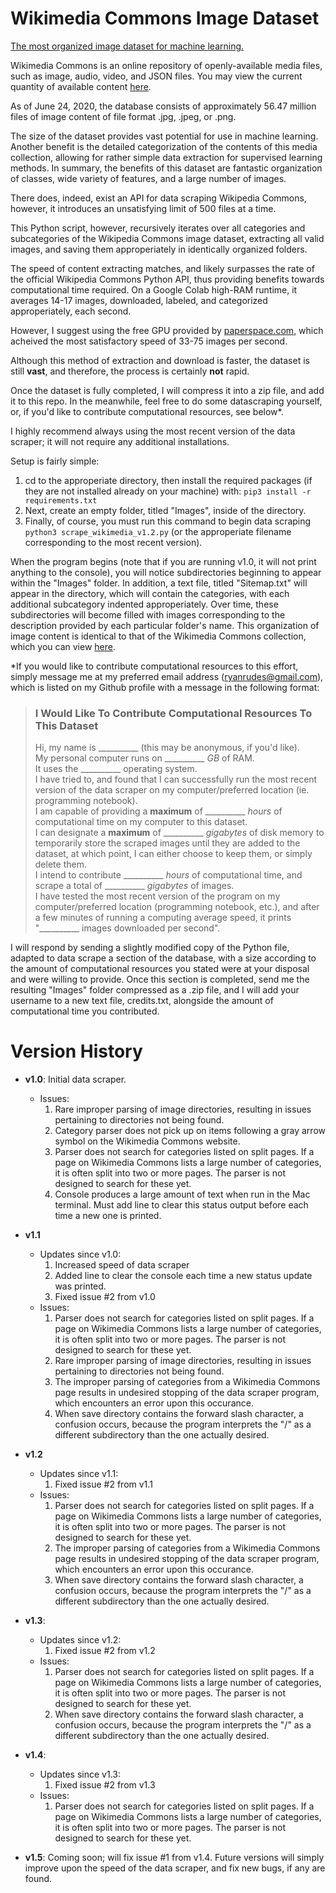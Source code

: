 # Wikimedia Commons Image Dataset

<ins>The most organized image dataset for machine learning.</ins>

Wikimedia Commons is an online repository of openly-available media files, such as image, audio, video, and JSON files. You may view the current quantity of available content [here](https://commons.wikimedia.org/wiki/Special:MediaStatistics).

As of June 24, 2020, the database consists of approximately 56.47 million files of image content of file format .jpg, .jpeg, or .png.

The size of the dataset provides vast potential for use in machine learning. Another benefit is the detailed categorization of the contents of this media collection, allowing for rather simple data extraction for supervised learning methods. In summary, the benefits of this dataset are fantastic organization of classes, wide variety of features, and a large number of images.

There does, indeed, exist an API for data scraping Wikipedia Commons, however, it introduces an unsatisfying limit of 500 files at a time.

This Python script, however, recursively iterates over all categories and subcategories of the Wikipedia Commons image dataset, extracting all valid images, and saving them approperiately in identically organized folders.

The speed of content extracting matches, and likely surpasses the rate of the official Wikipedia Commons Python API, thus providing benefits towards computational time required. On a Google Colab high-RAM runtime, it averages 14-17 images, downloaded, labeled, and categorized approperiately, each second.

However, I suggest using the free GPU provided by [paperspace.com](paperspace.com), which acheived the most satisfactory speed of 33-75 images per second.

Although this method of extraction and download is faster, the dataset is still <b>vast</b>, and therefore, the process is certainly <b>not</b> rapid.

Once the dataset is fully completed, I will compress it into a zip file, and add it to this repo. In the meanwhile, feel free to do some datascraping yourself, or, if you'd like to contribute computational resources, see below*.

I highly recommend always using the most recent version of the data scraper; it will not require any additional installations.

Setup is fairly simple:
1.  cd to the approperiate directory, then install the required packages (if they are not installed already on your machine) with: ```pip3 install -r requirements.txt```
2.  Next, create an empty folder, titled "Images", inside of the directory.
3.  Finally, of course, you must run this command to begin data scraping ```python3 scrape_wikimedia_v1.2.py``` (or the approperiate filename corresponding to the most recent version).

When the program begins (note that if you are running v1.0, it will not print anything to the console), you will notice subdirectories beginning to appear within the "Images" folder. In addition, a text file, titled "Sitemap.txt" will appear in the directory, which will contain the categories, with each additional subcategory indented approperiately. Over time, these subdirectories will become filled with images corresponding to the description provided by each particular folder's name. This organization of image content is identical to that of the Wikimedia Commons collection, which you can view [here](https://commons.wikimedia.org/wiki/Category:Categories).

*If you would like to contribute computational resources to this effort, simply message me at my preferred email address (ryanrudes@gmail.com), which is listed on my Github profile with a message in the following format:

> ### I Would Like To Contribute Computational Resources To This Dataset
> Hi, my name is __________ (this may be anonymous, if you'd like). <br/>
> My personal computer runs on __________ _GB_ of RAM. <br/>
> It uses the __________ operating system. <br/>
> I have tried to, and found that I can successfully run the most recent version of the data scraper on my computer/preferred location (ie. programming notebook). <br/>
> I am capable of providing a **maximum** of __________ _hours_ of computational time on my computer to this dataset. <br/>
> I can designate a **maximum** of __________ _gigabytes_ of disk memory to temporarily store the scraped images until they are added to the dataset, at which point, I can either choose to keep them, or simply delete them. <br/>
> I intend to contribute __________ _hours_ of computational time, and scrape a total of __________ _gigabytes_ of images. <br/>
> I have tested the most recent version of the program on my computer/preferred location (programming notebook, etc.), and after a few minutes of running a computing average speed, it prints "__________ images downloaded per second". <br/>

I will respond by sending a slightly modified copy of the Python file, adapted to data scrape a section of the database, with a size according to the amount of computational resources you stated were at your disposal and were willing to provide. Once this section is completed, send me the resulting "Images" folder compressed as a .zip file, and I will add your username to a new text file, credits.txt, alongside the amount of computational time you contributed.

# Version History
- __v1.0__: Initial data scraper. <br/>
  * Issues:
    1.  Rare improper parsing of image directories, resulting in issues pertaining to directories not being found.
    2.  Category parser does not pick up on items following a gray arrow symbol on the Wikimedia Commons website.
    3.  Parser does not search for categories listed on split pages. If a page on Wikimedia Commons lists a large number of categories, it is often split into two or more pages. The parser is not designed to search for these yet.
    4.  Console produces a large amount of text when run in the Mac terminal. Must add line to clear this status output before each time a new one is printed.
    
- __v1.1__ <br/>
  * Updates since v1.0:
    1.  Increased speed of data scraper
    2.  Added line to clear the console each time a new status update was printed.
    3.  Fixed issue #2 from v1.0
  * Issues:
    1.  Parser does not search for categories listed on split pages. If a page on Wikimedia Commons lists a large number of categories, it is often split into two or more pages. The parser is not designed to search for these yet.
    2.  Rare improper parsing of image directories, resulting in issues pertaining to directories not being found.
    3.  The improper parsing of categories from a Wikimedia Commons page results in undesired stopping of the data scraper program, which encounters an error upon this occurance.
    4.  When save directory contains the forward slash character, a confusion occurs, because the program interprets the "/" as a different subdirectory than the one actually desired.
 
- __v1.2__ <br/>
  * Updates since v1.1:
    1.  Fixed issue #2 from v1.1
  * Issues:
    1.  Parser does not search for categories listed on split pages. If a page on Wikimedia Commons lists a large number of categories, it is often split into two or more pages. The parser is not designed to search for these yet.
    2.  The improper parsing of categories from a Wikimedia Commons page results in undesired stopping of the data scraper program, which encounters an error upon this occurance.
    3.  When save directory contains the forward slash character, a confusion occurs, because the program interprets the "/" as a different subdirectory than the one actually desired.

- __v1.3__: <br/>
  * Updates since v1.2:
    1.  Fixed issue #2 from v1.2
  * Issues:
    1.  Parser does not search for categories listed on split pages. If a page on Wikimedia Commons lists a large number of categories, it is often split into two or more pages. The parser is not designed to search for these yet.
    2.  When save directory contains the forward slash character, a confusion occurs, because the program interprets the "/" as a different subdirectory than the one actually desired.
    
- __v1.4__: <br/>
  * Updates since v1.3:
    1.  Fixed issue #2 from v1.3
  * Issues:
    1.  Parser does not search for categories listed on split pages. If a page on Wikimedia Commons lists a large number of categories, it is often split into two or more pages. The parser is not designed to search for these yet.

- __v1.5__: Coming soon; will fix issue #1 from v1.4. Future versions will simply improve upon the speed of the data scraper, and fix new bugs, if any are found.
